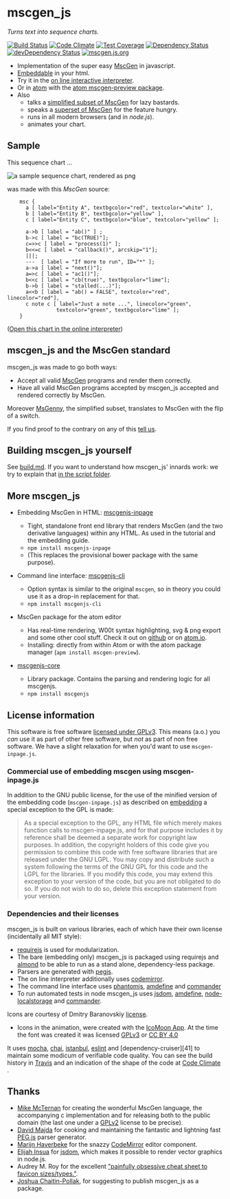 # mscgen_js
*Turns text into sequence charts.*

[![Build Status](https://travis-ci.org/sverweij/mscgen_js.svg?branch=master)][travis.mscgenjs]
[![Code Climate](https://codeclimate.com/github/sverweij/mscgen_js/badges/gpa.svg)][codeclimate.mscgenjs]
[![Test Coverage](https://codeclimate.com/github/sverweij/mscgen_js/badges/coverage.svg)](https://codeclimate.com/github/sverweij/mscgen_js/coverage)
[![Dependency Status](https://david-dm.org/sverweij/mscgen_js.svg)](https://david-dm.org/sverweij/mscgen_js)
[![devDependency Status](https://david-dm.org/sverweij/mscgen_js/dev-status.svg)](https://david-dm.org/sverweij/mscgen_js#info=devDependencies)
[![mscgen.js.org](https://img.shields.io/badge/js.org-mscgen-ffb400.svg?style=flat-squared)](https://mscgen.js.org)
- Implementation of the super easy [MscGen][mscgen] in javascript.
- [Embeddable][mscgenjs.embed] in your html.
- Try it in the [on line interactive interpreter][mscgenjs.interpreter].
- Or in [atom][atom] with the [atom mscgen-preview package][mscgen-preview].
- Also
  - talks a [simplified subset of MscGen][mscgenjs.wikum.msgenny] for lazy bastards.
  - speaks a [superset of MscGen][mscgenjs.wikum.xu] for the feature hungry.
  - runs in all modern browsers (and in _node.js_).
  - animates your chart.

## Sample
This sequence chart ...

![a sample sequence chart, rendered as png](wikum/readme.png)

was made with this *MscGen* source:

```mscgen
    msc {
      a [ label="Entity A", textbgcolor="red", textcolor="white" ],
      b [ label="Entity B", textbgcolor="yellow" ],
      c [ label="Entity C", textbgcolor="blue", textcolor="yellow" ];

      a->b [ label = "ab()" ] ;
      b->c [ label = "bc(TRUE)"];
      c=>>c [ label = "process(1)" ];
      b<<=c [ label = "callback()", arcskip="1"];
      |||;
      ---  [ label = "If more to run", ID="*" ];
      a->a [ label = "next()"];
      a=>c [ label = "ac1()"];
      b<<c [ label = "cb(true)", textbgcolor="lime"];
      b->b [ label = "stalled(...)"];
      a<<b [ label = "ab() = FALSE", textcolor="red", linecolor="red"],
      c note c [ label="Just a note ...", linecolor="green",
                textcolor="green", textbgcolor="lime" ];
    }
```
([Open this chart in the online interpreter](https://sverweij.github.io/mscgen_js/index.html?lang=mscgen&msc=msc%20{%0A%20%20a%20[%20label%3D%22Entity%20A%22%2C%20textbgcolor%3D%22red%22%2C%20textcolor%3D%22white%22%20]%2C%0A%20%20b%20[%20label%3D%22Entity%20B%22%2C%20textbgcolor%3D%22yellow%22%20]%2C%0A%20%20c%20[%20label%3D%22Entity%20C%22%2C%20textbgcolor%3D%22blue%22%2C%20textcolor%3D%22yellow%22%20]%3B%0A%0A%20%20a-%3Eb%20[%20label%20%3D%20%22ab%28%29%22%20]%20%3B%0A%20%20b-%3Ec%20[%20label%20%3D%20%22bc%28TRUE%29%22]%3B%0A%20%20c%3D%3E%3Ec%20[%20label%20%3D%20%22process%281%29%22%20]%3B%0A%20%20b%3C%3C%3Dc%20[%20label%20%3D%20%22callback%28%29%22%2C%20arcskip%3D%221%22]%3B%0A%20%20|||%3B%0A%20%20---%20%20[%20label%20%3D%20%22If%20more%20to%20run%22%2C%20ID%3D%22*%22%20]%3B%0A%20%20a-%3Ea%20[%20label%20%3D%20%22next%28%29%22]%3B%0A%20%20a%3D%3Ec%20[%20label%20%3D%20%22ac1%28%29%22]%3B%0A%20%20b%3C%3Cc%20[%20label%20%3D%20%22cb%28true%29%22%2C%20textbgcolor%3D%22lime%22]%3B%0A%20%20b-%3Eb%20[%20label%20%3D%20%22stalled%28...%29%22]%3B%0A%20%20a%3C%3Cb%20[%20label%20%3D%20%22ab%28%29%20%3D%20FALSE%22%2C%20textcolor%3D%22red%22%2C%20linecolor%3D%22red%22]%2C%0A%20%20c%20note%20c%20[%20label%3D%22Just%20a%20note%20...%22%2C%20linecolor%3D%22green%22%2C%0A%20%20%20%20%20%20%20%20%20%20%20%20textcolor%3D%22green%22%2C%20textbgcolor%3D%22lime%22%20]%3B%0A}))

## mscgen_js and the MscGen standard
mscgen_js was made to go both ways:

- Accept all valid [MscGen][mscgen] programs and render them correctly.
- Have all valid MscGen programs accepted by mscgen_js accepted and rendered
  correctly by MscGen.

Moreover [MsGenny][mscgenjs.wikum.msgenny], the simplified subset, translates
to MscGen with the flip of a switch.

If you find proof to the contrary on any of this
[tell us][mscgenjs.issues.compliance].


## Building mscgen_js yourself
See [build.md][mscgenjs.docbuild]. If you want to understand how mscgen_js'
innards work: we try to explain that
[in the script folder][mscgenjs.docsource].

## More mscgen_js

- Embedding MscGen in HTML: [mscgenjs-inpage][mscgenjs.inpage]
  - Tight, standalone front end library that renders MscGen (and the two
   derivative languages) within any HTML. As used in the tutorial and the
   embedding guide.   
  - `npm install mscgenjs-inpage`
  - (This replaces the provisional bower package with the same
     purpose).

- Command line interface: [mscgenjs-cli][mscgenjs.cli]
  - Option syntax is similar to the original `mscgen`, so
    in theory you could use it as a drop-in replacement for that.
  - `npm install mscgenjs-cli`

- MscGen package for the atom editor
  - Has real-time rendering, W00t syntax highlighting, svg & png export
    and some other cool stuff. Check it out on [github][mscgenjs.atom.preview]
    or on [atom.io][mscgenjs.atom.preview].
  - Installing: directly from within Atom or with the atom package manager
    (`apm install mscgen-preview`).

- [mscgenjs-core][mscgenjs.core]
  - Library package. Contains the parsing and rendering logic for all mscgenjs.
  - `npm install mscgenjs`

## License information
This software is free software [licensed under GPLv3][mscgenjs.license].
This means (a.o.) you _can_ use it as part of other free software, but
_not_ as part of non free software. We have a slight relaxation for when
you'd want to use `mscgen-inpage.js`.

### Commercial use of embedding mscgen using mscgen-inpage.js
In addition to the GNU public license, for the use of the minified version
of the embedding code (`mscgen-inpage.js`) as described on
[embedding][mscgenjs.embed] a special exception to the GPL is made:  

> As a special exception to the GPL, any HTML file which merely makes
function calls to mscgen-inpage.js, and for that purpose includes
it by reference shall be deemed a separate work for copyright law
purposes. In addition, the copyright holders of this code give you
permission to combine this code with free software libraries that
are released under the GNU LGPL. You may copy and distribute such
a system following the terms of the GNU GPL for this code and the
LGPL for the libraries. If you modify this code, you may extend
this exception to your version of the code, but you are not obligated
to do so. If you do not wish to do so, delete this exception statement
from your version.

### Dependencies and their licenses
mscgen_js is built on various libraries, each of which have their own
license (incidentally all MIT style):
- [requirejs][requirejs.license] is used for modularization.
- The bare (embedding only) mscgen_js is packaged using requirejs and
  [almond][almond] to be able to run as a stand alone, dependency-less
  package.
- Parsers are generated with [pegjs][pegjs.license].
- The on line interpreter additionally uses [codemirror][codemirror.license].
- The command line interface uses [phantomjs][phantomjs],
  [amdefine][amdefine.license] and [commander][commander.license]
- To run automated tests in node mscgen_js uses [jsdom][jsdom.license],
  [amdefine][amdefine.license], [node-localstorage][36] and
  [commander][commander.license].

Icons are courtesy of Dmitry Baranovskiy [license][15].

- Icons in the animation, were created with the [IcoMoon App][icomoon].
At the time the font was created it was licensed [GPLv3][license.gpl-3.0] or
[CC BY 4.0][license.ccby4]

It uses [mocha][21], [chai][39],
[istanbul][28], [eslint][22] and [dependency-cruiser][41] to 
maintain some modicum of verifiable code quality.
You can see the build history in [Travis][travis.mscgenjs] and an indication
of the shape of the code at [Code Climate ][codeclimate.mscgenjs].

## Thanks
- [Mike McTernan][mscgen.author] for creating the wonderful MscGen language,
  the accompanying c implementation and for releasing both to the public
  domain (the last one under a [GPLv2][mscgen.license] license to be precise).
- [David Majda][pegjs.author] for cooking and maintaining the fantastic
  and lightning fast [PEG.js][pegjs] parser generator.
- [Marijn Haverbeke][codemirror.author] for the snazzy
  [CodeMirror][codemirror] editor component.
- [Elijah Insua][jsdom.author] for [jsdom][jsdom], which makes it possible
  to render vector graphics in node.js.
- Audrey M. Roy for the excellent
  ["painfully obsessive cheat sheet to favicon sizes/types."][favicon].
- [Joshua Chaitin-Pollak][mscgenjs.publish], for suggesting
   to publish mscgen_js as a package.

[almond]: https://github.com/jrburke/almond
[amdefine.license]: wikum/licenses/license.amdefine.md
[atom]: https://atom.io
[codeclimate.mscgenjs]: https://codeclimate.com/github/sverweij/mscgen_js
[codemirror]: http://codemirror.net
[codemirror.author]: http://marijnhaverbeke.nl
[codemirror.license]: wikum/licenses/license.codemirror.md
[commander.license]: wikum/licenses/license.commander.md
[favicon]: https://github.com/audreyr/favicon-cheat-sheet
[icomoon]: https://icomoon.io/app/
[jsdom]: https://github.com/tmpvar/jsdom
[jsdom.author]: http://tmpvar.com/
[jsdom.license]: wikum/licenses/license.jsdom.md
[license.gpl-3.0]: http://www.gnu.org/licenses/gpl.html
[license.ccby4]: https://creativecommons.org/licenses/by/4.0/
[mscgen]: http://www.mcternan.me.uk/mscgen
[mscgen.author]: http://www.mcternan.me.uk/mscgen
[mscgen.license]: http://code.google.com/p/mscgen/source/browse/trunk/COPYING
[mscgen-preview]: https://atom.io/packages/mscgen-preview
[mscgenjs.docbuild]: wikum/build.md
[mscgenjs.docsource]: src/script
[mscgenjs.embed]: https://sverweij.github.io/mscgen_js/embed.html
[mscgenjs.embedpackage]: https://sverweij.github.io/mscgen_js/embed.html#package
[mscgenjs.interpreter]: https://sverweij.github.io/mscgen_js
[mscgenjs.issues.compliance]: https://github.com/sverweij/mscgen_js/labels/compliance
[mscgenjs.license]: wikum/licenses/license.mscgen_js.md
[mscgenjs.wikum.msgenny]: wikum/msgenny.md
[mscgenjs.wikum.xu]: wikum/xu.md
[mscgenjs.core]: https://github.com/sverweij/mscgenjs-core
[mscgenjs.inpage]: https://github.com/sverweij/mscgenjs-inpage
[mscgenjs.cli]: https://github.com/sverweij/mscgenjs-cli
[mscgenjs.atom.preview]: https://github.com/sverweij/atom-mscgen-preview
[mscgenjs.publish]: https://github.com/jbcpollak
[pegjs]: https://pegjs.org/
[pegjs.author]: http://majda.cz/
[pegjs.license]: wikum/licenses/license.pegjs.md
[phantomjs]: https://www.npmjs.com/package/phantomjs
[requirejs.license]: wikum/licenses/license.requirejs.md
[travis.mscgenjs]: https://travis-ci.org/sverweij/mscgen_js
[15]: wikum/licenses/license.icons.md
[21]: wikum/licenses/license.mocha.md
[22]: wikum/licenses/license.eslint.md
[28]: wikum/licenses/license.istanbul.md
[36]: wikum/licenses/license.node-localstorage.md
[39]: https://github.com/chaijs/chai
[40]: https://github.com/sverweij/dependency-cruiser
